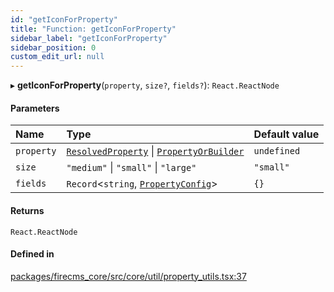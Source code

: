 ```yaml
---
id: "getIconForProperty"
title: "Function: getIconForProperty"
sidebar_label: "getIconForProperty"
sidebar_position: 0
custom_edit_url: null
---
```


▸ **getIconForProperty**(`property`, `size?`, `fields?`): `React.ReactNode`

#### Parameters

| Name | Type | Default value |
| :------ | :------ | :------ |
| `property` | [`ResolvedProperty`](../types/ResolvedProperty.md) \| [`PropertyOrBuilder`](../types/PropertyOrBuilder.md) | `undefined` |
| `size` | ``"medium"`` \| ``"small"`` \| ``"large"`` | `"small"` |
| `fields` | `Record`\<`string`, [`PropertyConfig`](../types/PropertyConfig.md)\> | `{}` |

#### Returns

`React.ReactNode`

#### Defined in

[packages/firecms_core/src/core/util/property_utils.tsx:37](https://github.com/FireCMSco/firecms/blob/d45f3739/packages/firecms_core/src/core/util/property_utils.tsx#L37)
